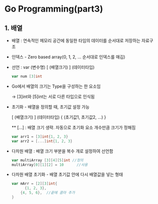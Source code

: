 # Go Programming(part3)

## 1. 배열

* 배열 : 연속적인 메모리 공간에 동일한 타임의 데이터를 순서대로 저장하는 자료구조

* 인덱스 - Zero based array(0, 1, 2, ... 순서대로 인덱스를 매김)

* 선언 : var (변수명) [ (배열크기) ] (데이터타입)

  ```go
  var num [3]int
  ```

* Go에서 배열의 크기는 Type을 구성하는 한 요소임

  -> [3]int와 [5]int는 서로 다른 타입으로 인식됨

* 초기화 - 배열을 정의할 때, 초기값 설정 가능

  [ (배열크기) ] (데이터타입) { (초기값1, 초기값2, ...) }

  ** [...] : 배열 크기 생략. 자동으로 초기화 요소 개수만큼 크기가 정해짐

  ```go
  var arr1 = [3]int{1, 2, 3}
  var arr2 = [...]int{1, 2, 3}
  ```

* 다차원 배열 : 배열 크기 부분을 복수 개로 설정하여 선언함

  ```go
  var multiArray [3][4][5]int //정의
  multiArray[0][1][2] = 10		//사용
  ```

* 다차원 배열 초기화 - 배열 초기값 안에 다시 배열값을 넣는 형태

  ```go
  var mArr = [2][3]int{
  		{1, 2, 3},
      {4, 5, 6},  //끝에 콤마 추가
  }
  ```

  